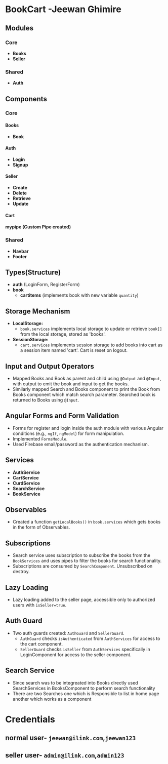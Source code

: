 # BookCart -Jeewan Ghimire

## Modules

### Core
- **Books**
- **Seller**

### Shared
- **Auth**

## Components

### Core
#### Books
- **Book**
#### Auth
- **Login**
- **Signup**
#### Seller
- **Create**
- **Delete**
- **Retrieve**
- **Update**

#### **Cart**
#### **mypipe (Custom Pipe created)**

### Shared
- **Navbar**
- **Footer**

## Types(Structure)

- **auth** (LoginForm, RegisterForm)
- **book**
  - **cartitems** (implements book with new variable `quantity`)

## Storage Mechanism

- **LocalStorage:** 
  - `book.services` implements local storage to update or retrieve `book[]` from the local storage, stored as 'books'.
- **SessionStorage:** 
  - `cart.services` implements session storage to add books into cart as a session item named 'cart'. Cart is reset on logout.

## Input and Output Operators

- Mapped Books and Book as parent and child using `@Output` and `@Input`, with output to emit the book and input to get the books.
- Similarly mapped Search and Books component to print the Book from Books component which match search parameter. Searched book is returned to Books using `@Input`.

## Angular Forms and Form Validation

- Forms for register and login inside the auth module with various Angular conditions (e.g., `ngIf`, `ngModel`) for form manipulation.
- Implemented `FormsModule`.
- Used Firebase email/password as the authentication mechanism.

## Services

- **AuthService**
- **CartService**
- **CurdService**
- **SearchService**
- **BookService**

## Observables

- Created a function `getLocalBooks()` in `book.services` which gets books in the form of Observables.

## Subscriptions

- Search service uses subscription to subscribe the books from the `BookServices` and uses pipes to filter the books for search functionality.
- Subscriptions are consumed by `SearchComponent`. Unsubscribed on destroy.

## Lazy Loading

- Lazy loading added to the seller page, accessible only to authorized users with `isSeller=true`.

## Auth Guard

- Two auth guards created: `AuthGuard` and `SellerGuard`.
  - `AuthGuard` checks `isAuthenticated` from `AuthServices` for access to the cart component.
  - `SellerGuard` checks `isSeller` from `AuthServices` specifically in LoginComponent for access to the seller component.


## Search Service

- Since search was to be integreated into Books directly used SearchServices in BooksComponent to perform search functionality
- There are two Searches one which is Responsible to list in home page another which works as a component


# Credentials

  ## normal user- `jeewan@ilink.com`,`jeewan123`
  ## seller user- `admin@ilink.com`,`admin123`

